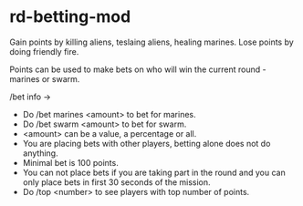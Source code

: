 # rd-betting-mod
Gain points by killing aliens, teslaing aliens, healing marines. Lose points by doing friendly fire.

Points can be used to make bets on who will win the current round - marines or swarm.

/bet info ->

- Do /bet marines \<amount\> to bet for marines.
- Do /bet swarm \<amount\> to bet for swarm.
- \<amount\> can be a value, a percentage or all.
- You are placing bets with other players, betting alone does not do anything.
- Minimal bet is 100 points.
- You can not place bets if you are taking part in the round and you can only place bets in first 30 seconds of the mission.
- Do /top \<number\> to see players with top number of points.
